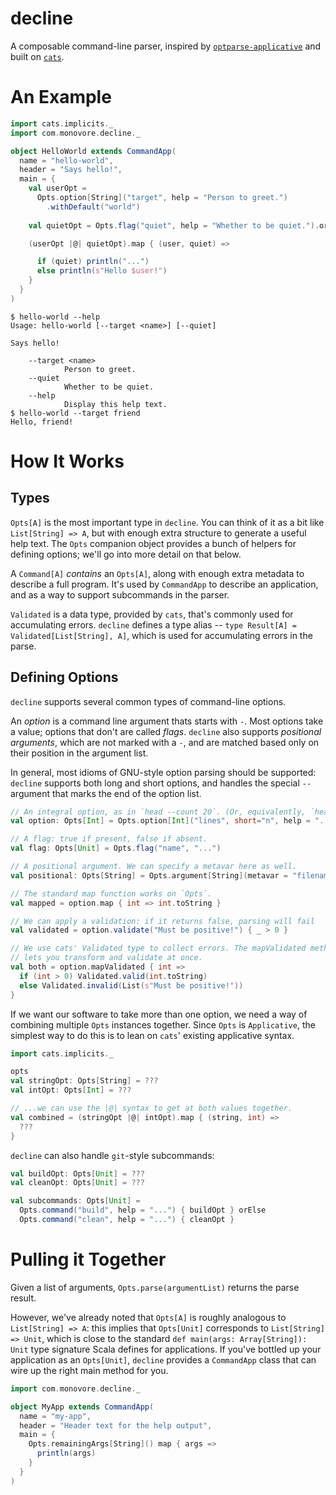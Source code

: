 # decline

A composable command-line parser, inspired by [`optparse-applicative`][optparse]
and built on [`cats`][cats].

# An Example

```scala
import cats.implicits._
import com.monovore.decline._

object HelloWorld extends CommandApp(
  name = "hello-world",
  header = "Says hello!",
  main = {
    val userOpt = 
      Opts.option[String]("target", help = "Person to greet.")
        .withDefault("world")
    
    val quietOpt = Opts.flag("quiet", help = "Whether to be quiet.").orFalse

    (userOpt |@| quietOpt).map { (user, quiet) => 

      if (quiet) println("...")
      else println(s"Hello $user!")
    }
  }
)
```

```
$ hello-world --help
Usage: hello-world [--target <name>] [--quiet]

Says hello!

    --target <name>
            Person to greet.
    --quiet
            Whether to be quiet.
    --help
            Display this help text.
$ hello-world --target friend
Hello, friend!
```

[optparse]: https://github.com/pcapriotti/optparse-applicative
[cats]: https://github.com/typelevel/cats

# How It Works

## Types

`Opts[A]` is the most important type in `decline`. You can think of it as a bit
like `List[String] => A`, but with enough extra structure to generate a useful
help text. The `Opts` companion object provides a bunch of helpers for defining
options; we'll go into more detail on that below.

A `Command[A]` _contains_ an `Opts[A]`, along with enough extra metadata to
describe a full program. It's used by `CommandApp` to describe an application,
and as a way to support subcommands in the parser.

`Validated` is a data type, provided by `cats`, that's commonly used for
accumulating errors. `decline` defines a type alias -- `type Result[A] =
Validated[List[String], A]`, which is used for accumulating errors in the parse.

## Defining Options

`decline` supports several common types of command-line options.

An *option* is a command line argument thats starts with `-`. Most options take
a value; options that don't are called *flags*. `decline` also supports
*positional arguments*, which are not marked with a `-`, and are matched based
only on their position in the argument list.

In general, most idioms of GNU-style option parsing should be supported:
`decline` supports both long and short options, and handles the special `--`
argument that marks the end of the option list.

```scala
// An integral option, as in `head --count 20`. (Or, equivalently, `head -n20`.)
val option: Opts[Int] = Opts.option[Int]("lines", short="n", help = "...")

// A flag: true if present, false if absent.
val flag: Opts[Unit] = Opts.flag("name", "...")

// A positional argument. We can specify a metavar here as well.
val positional: Opts[String] = Opts.argument[String](metavar = "filename")

// The standard map function works on `Opts`.
val mapped = option.map { int => int.toString }

// We can apply a validation: if it returns false, parsing will fail
val validated = option.validate("Must be positive!") { _ > 0 }

// We use cats' Validated type to collect errors. The mapValidated method
// lets you transform and validate at once.
val both = option.mapValidated { int =>
  if (int > 0) Validated.valid(int.toString)
  else Validated.invalid(List(s"Must be positive!"))
}
```

If we want our software to take more than one option, we need a way of combining
multiple `Opts` instances together. Since `Opts` is `Applicative`, the simplest
way to do this is to lean on `cats`' existing applicative syntax.

```scala
import cats.implicits._

opts
val stringOpt: Opts[String] = ???
val intOpt: Opts[Int] = ???

// ...we can use the |@| syntax to get at both values together.
val combined = (stringOpt |@| intOpt).map { (string, int) =>
  ???
}
```

`decline` can also handle `git`-style subcommands:

```scala
val buildOpt: Opts[Unit] = ???
val cleanOpt: Opts[Unit] = ???

val subcommands: Opts[Unit] =
  Opts.command("build", help = "...") { buildOpt } orElse
  Opts.command("clean", help = "...") { cleanOpt }
```

# Pulling it Together

Given a list of arguments, `Opts.parse(argumentList)` returns the parse result.

However, we've already noted that `Opts[A]` is roughly analogous to
`List[String] => A`: this implies that `Opts[Unit]` corresponds to `List[String]
=> Unit`, which is close to the standard `def main(args: Array[String]): Unit`
type signature Scala defines for applications. If you've bottled up your
application as an `Opts[Unit]`, `decline` provides a `CommandApp` class that can
wire up the right main method for you.

```scala
import com.monovore.decline._

object MyApp extends CommandApp(
  name = "my-app",
  header = "Header text for the help output",
  main = {
    Opts.remainingArgs[String]() map { args =>
      println(args)
    }
  }
)

